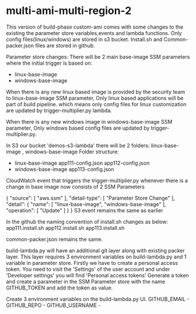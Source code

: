 # multi-ami-multi-region-2
This version of build-phase custom-ami comes with some changes to the existing the parameter store variables,events and lambda functions.
Only config files(linux/windows) are stored in s3 bucket. Install.sh and Common-packer.json files are stored in github.

Parameter store changes:
There will be 2 main base-image SSM parameters where the initial trigger is based on:
- linux-base-image
- windows-base-image

When there is any new linux based image is provided by the security team to linux-base-image SSM parameter, Only linux based applications
will be part of build pipeline. which means only config files for linux customization are updated by trigger-multiplier.py lambda.

When there is any new windows image in windows-base-image SSM parameter, Only windows based config files are updated by trigger-multiplier.py.

In S3 our bucket 'demos-s3-lambda' there will be 2 folders:
linux-base-image , windows-base-image
Folder structure:
- linux-base-image
   app111-config.json
   app112-config.json
- windows-base-image
   app113-config.json
   
CloudWatch event that triggers the trigger-multiplier.py whenever there is a change in base image now consists of 2 SSM Parameters

{
  "source": [
    "aws.ssm"
  ],
  "detail-type": [
    "Parameter Store Change"
  ],
  "detail": {
    "name": [
      "linux-base-image",
      "windows-base-image"
    ],
    "operation": [
      "Update"
    ]
  }
}
S3 event remains the same as earlier

In the github the naming convention of install.sh changes as below:
app111.install.sh
app112.install.sh
app113.install.sh

common-packer.json remains the same. 

build-lambda.py will have an additional git layer along with existing packer layer.
This layer requires 3 environment variables on build-lambda.py and 1 variable in parameter store.
Firstly we have to create a personal access token.
You need to visit the 'Settings' of the user account and under 'Developer settings' you will find 'Personal access tokens'
Generate a token and create a parameter in the SSM Parameter store with the name GITHUB_TOKEN and add the token as value.

Create 3 environment variables on the build-lambda.py UI.
GITHUB_EMAIL - <your github email>
GITHUB_REPO - <Repository that you want to access in the lambda>
GITHUB_USERNAME - <your github user name>
 
  
